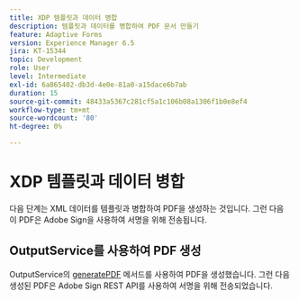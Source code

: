 ```yaml
---
title: XDP 템플릿과 데이터 병합
description: 템플릿과 데이터를 병합하여 PDF 문서 만들기
feature: Adaptive Forms
version: Experience Manager 6.5
jira: KT-15344
topic: Development
role: User
level: Intermediate
exl-id: 6a865402-db3d-4e0e-81a0-a15dace6b7ab
duration: 15
source-git-commit: 48433a5367c281cf5a1c106b08a1306f1b0e8ef4
workflow-type: tm+mt
source-wordcount: '80'
ht-degree: 0%

---
```


# XDP 템플릿과 데이터 병합

다음 단계는 XML 데이터를 템플릿과 병합하여 PDF을 생성하는 것입니다. 그런 다음 이 PDF은 Adobe Sign을 사용하여 서명을 위해 전송됩니다.

## OutputService를 사용하여 PDF 생성

OutputService의 [generatePDF](https://developer.adobe.com/experience-manager/reference-materials/6-5/forms/javadocs/com/adobe/fd/output/api/OutputService.html#generatePDFOutput-com.adobe.aemfd.docmanager.Document-com.adobe.aemfd.docmanager.Document-com.adobe.fd.output.api.PDFOutputOptions-) 메서드를 사용하여 PDF을 생성했습니다.
그런 다음 생성된 PDF은 Adobe Sign REST API를 사용하여 서명을 위해 전송되었습니다.
